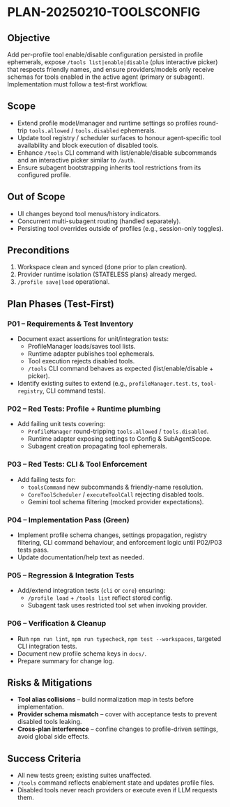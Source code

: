 # PLAN-20250210-TOOLSCONFIG

## Objective
Add per-profile tool enable/disable configuration persisted in profile ephemerals, expose `/tools list|enable|disable` (plus interactive picker) that respects friendly names, and ensure providers/models only receive schemas for tools enabled in the active agent (primary or subagent). Implementation must follow a test-first workflow.

## Scope
- Extend profile model/manager and runtime settings so profiles round-trip `tools.allowed` / `tools.disabled` ephemerals.
- Update tool registry / scheduler surfaces to honour agent-specific tool availability and block execution of disabled tools.
- Enhance `/tools` CLI command with list/enable/disable subcommands and an interactive picker similar to `/auth`.
- Ensure subagent bootstrapping inherits tool restrictions from its configured profile.

## Out of Scope
- UI changes beyond tool menus/history indicators.
- Concurrent multi-subagent routing (handled separately).
- Persisting tool overrides outside of profiles (e.g., session-only toggles).

## Preconditions
1. Workspace clean and synced (done prior to plan creation).
2. Provider runtime isolation (STATELESS plans) already merged.
3. `/profile save|load` operational.

## Plan Phases (Test-First)

### P01 – Requirements & Test Inventory
- Document exact assertions for unit/integration tests:
  - ProfileManager loads/saves tool lists.
  - Runtime adapter publishes tool ephemerals.
  - Tool execution rejects disabled tools.
  - `/tools` CLI command behaves as expected (list/enable/disable + picker).
- Identify existing suites to extend (e.g., `profileManager.test.ts`, `tool-registry`, CLI command tests).

### P02 – Red Tests: Profile + Runtime plumbing
- Add failing unit tests covering:
  - `ProfileManager` round-tripping `tools.allowed` / `tools.disabled`.
  - Runtime adapter exposing settings to Config & SubAgentScope.
  - Subagent creation propagating tool ephemerals.

### P03 – Red Tests: CLI & Tool Enforcement
- Add failing tests for:
  - `toolsCommand` new subcommands & friendly-name resolution.
  - `CoreToolScheduler` / `executeToolCall` rejecting disabled tools.
  - Gemini tool schema filtering (mocked provider expectations).

### P04 – Implementation Pass (Green)
- Implement profile schema changes, settings propagation, registry filtering, CLI command behaviour, and enforcement logic until P02/P03 tests pass.
- Update documentation/help text as needed.

### P05 – Regression & Integration Tests
- Add/extend integration tests (`cli` or `core`) ensuring:
  - `/profile load` + `/tools list` reflect stored config.
  - Subagent task uses restricted tool set when invoking provider.

### P06 – Verification & Cleanup
- Run `npm run lint`, `npm run typecheck`, `npm test --workspaces`, targeted CLI integration tests.
- Document new profile schema keys in `docs/`.
- Prepare summary for change log.

## Risks & Mitigations
- **Tool alias collisions** – build normalization map in tests before implementation.
- **Provider schema mismatch** – cover with acceptance tests to prevent disabled tools leaking.
- **Cross-plan interference** – confine changes to profile-driven settings, avoid global side effects.

## Success Criteria
- All new tests green; existing suites unaffected.
- `/tools` command reflects enablement state and updates profile files.
- Disabled tools never reach providers or execute even if LLM requests them.
